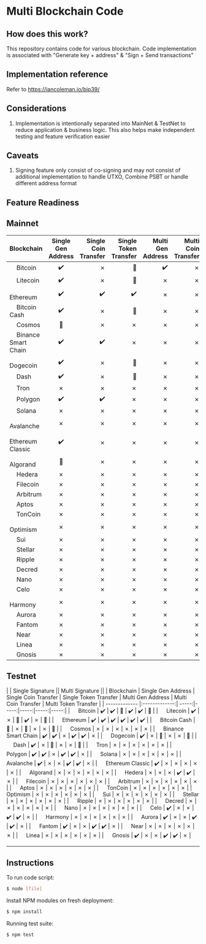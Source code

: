 Multi Blockchain Code
=====================================

<URL>

How does this work?
----------------

This repository contains code for various blockchain. Code implementation is associated with "Generate key + address" & "Sign + Send transactions"


Implementation reference
----------------

Refer to https://iancoleman.io/bip39/


Considerations
----------------

1. Implementation is intentionally separated into MainNet & TestNet to reduce application & business logic. This also helps make independent testing and feature verification easier


Caveats
----------------

1. Signing feature only consist of co-signing and may not consist of additional implementation to handle UTXO, Combine PSBT or handle different address format


Feature Readiness
----------------

## Mainnet

| Blockchain        | Single Gen Address           | Single Coin Transfer | Single Token Transfer | Multi Gen Address           | Multi Coin Transfer | Multi Token Transfer |
| ------------- |:-------------:| -----:|-----:|-----:|-----:|-----:|
| <span><img src="https://s2.coinmarketcap.com/static/img/coins/64x64/1.png" width="14px" /></span> <span>Bitcoin</span>      | :heavy_check_mark: | &cross; | :no_entry_sign: | :heavy_check_mark: | &cross; | :no_entry_sign: |
| <span><img src="https://s2.coinmarketcap.com/static/img/coins/64x64/2.png" width="14px" /></span> <span>Litecoin</span>     | :heavy_check_mark:      |   &cross; | :no_entry_sign: | &cross; | &cross; | :no_entry_sign: |
| <span><img src="https://s2.coinmarketcap.com/static/img/coins/64x64/1027.png" width="14px" /></span> <span>Ethereum</span> | :heavy_check_mark:      |    :heavy_check_mark: | :heavy_check_mark: | &cross; | &cross; | &cross; |
| <span><img src="https://s2.coinmarketcap.com/static/img/coins/64x64/1831.png" width="14px" /></span> <span>Bitcoin Cash</span> | :heavy_check_mark:      |    &cross; | :no_entry_sign: | &cross; | &cross; | :no_entry_sign: |
| <span><img src="https://s2.coinmarketcap.com/static/img/coins/64x64/3794.png" width="14px" /></span> <span>Cosmos</span> | :construction:      |    &cross; | &cross; | &cross; | &cross; | &cross; |
| <span><img src="https://s2.coinmarketcap.com/static/img/coins/64x64/1839.png" width="14px" /></span> <span>Binance Smart Chain</span> | :heavy_check_mark:      |    :heavy_check_mark: | &cross; | &cross; | &cross; | &cross; |
| <span><img src="https://s2.coinmarketcap.com/static/img/coins/64x64/74.png" width="14px" /></span> <span>Dogecoin</span> | :heavy_check_mark:      |    &cross; | :no_entry_sign: | &cross; | &cross; | :no_entry_sign: |
| <span><img src="https://s2.coinmarketcap.com/static/img/coins/64x64/131.png" width="14px" /></span> <span>Dash</span> | :heavy_check_mark:      |    &cross; | :no_entry_sign: | &cross; | &cross; | :no_entry_sign: |
| <span><img src="https://s2.coinmarketcap.com/static/img/coins/64x64/1958.png" width="14px" /></span> <span>Tron</span> | &cross;      |    &cross; | &cross; | &cross; | &cross; | &cross; |
| <span><img src="https://s2.coinmarketcap.com/static/img/coins/64x64/3890.png" width="14px" /></span> <span>Polygon</span> | :heavy_check_mark:      |    :heavy_check_mark: | &cross; | &cross; | &cross; | &cross; |
| <span><img src="https://s2.coinmarketcap.com/static/img/coins/64x64/5426.png" width="14px" /></span> <span>Solana</span> | &cross;      |    &cross; | &cross; | &cross; | &cross; | &cross; |
| <span><img src="https://s2.coinmarketcap.com/static/img/coins/64x64/5805.png" width="14px" /></span> <span>Avalanche</span> | &cross;      |    &cross; | &cross; | &cross; | &cross; | &cross; |
| <span><img src="https://s2.coinmarketcap.com/static/img/coins/64x64/1321.png" width="14px" /></span> <span>Ethereum Classic</span> | :heavy_check_mark:      |    &cross; | &cross; | &cross; | &cross; | &cross; |
| <span><img src="https://s2.coinmarketcap.com/static/img/coins/64x64/4030.png" width="14px" /></span> <span>Algorand</span> | :construction:      |    &cross; | &cross; | &cross; | &cross; | &cross; |
| <span><img src="https://s2.coinmarketcap.com/static/img/coins/64x64/4642.png" width="14px" /></span> <span>Hedera</span> | &cross;      |    &cross; | &cross; | &cross; | &cross; | &cross; |
| <span><img src="https://s2.coinmarketcap.com/static/img/coins/64x64/2280.png" width="14px" /></span> <span>Filecoin</span> | &cross;      |    &cross; | &cross; | &cross; | &cross; | &cross; |
| <span><img src="https://s2.coinmarketcap.com/static/img/coins/64x64/11841.png" width="14px" /></span> <span>Arbitrum</span> | &cross;      |    &cross; | &cross; | &cross; | &cross; | &cross; |
| <span><img src="https://s2.coinmarketcap.com/static/img/coins/64x64/21794.png" width="14px" /></span> <span>Aptos</span> | &cross;      |    &cross; | &cross; | &cross; | &cross; | &cross; |
| <span><img src="https://s2.coinmarketcap.com/static/img/coins/64x64/11419.png" width="14px" /></span> <span>TonCoin</span> | &cross;      |    &cross; | &cross; | &cross; | &cross; | &cross; |
| <span><img src="https://s2.coinmarketcap.com/static/img/coins/64x64/11840.png" width="14px" /></span> <span>Optimism</span> | &cross;      |    &cross; | &cross; | &cross; | &cross; | &cross; |
| <span><img src="https://s2.coinmarketcap.com/static/img/coins/64x64/20947.png" width="14px" /></span> <span>Sui</span> | &cross;      |    &cross; | &cross; | &cross; | &cross; | &cross; |
| <span><img src="https://s2.coinmarketcap.com/static/img/coins/64x64/512.png" width="14px" /></span> <span>Stellar</span> | &cross;      |    &cross; | &cross; | &cross; | &cross; | &cross; |
| <span><img src="https://s2.coinmarketcap.com/static/img/coins/64x64/52.png" width="14px" /></span> <span>Ripple</span> | &cross;      |    &cross; | &cross; | &cross; | &cross; | &cross; |
| <span><img src="https://s2.coinmarketcap.com/static/img/coins/64x64/1168.png" width="14px" /></span> <span>Decred</span> | &cross;      |    &cross; | &cross; | &cross; | &cross; | &cross; |
| <span><img src="https://s2.coinmarketcap.com/static/img/coins/64x64/1567.png" width="14px" /></span> <span>Nano</span> | &cross;      |    &cross; | &cross; | &cross; | &cross; | &cross; |
| <span><img src="https://s2.coinmarketcap.com/static/img/coins/64x64/5567.png" width="14px" /></span> <span>Celo</span> | &cross;      |    &cross; | &cross; | &cross; | &cross; | &cross; |
| <span><img src="https://s2.coinmarketcap.com/static/img/coins/64x64/3945.png" width="14px" /></span> <span>Harmony</span> | &cross;      |    &cross; | &cross; | &cross; | &cross; | &cross; |
| <span><img src="https://s2.coinmarketcap.com/static/img/coins/64x64/14803.png" width="14px" /></span> <span>Aurora</span> | &cross;      |    &cross; | &cross; | &cross; | &cross; | &cross; |
| <span><img src="https://s2.coinmarketcap.com/static/img/coins/64x64/3513.png" width="14px" /></span> <span>Fantom</span> | &cross;      |    &cross; | &cross; | &cross; | &cross; | &cross; |
| <span><img src="https://s2.coinmarketcap.com/static/img/coins/64x64/6535.png" width="14px" /></span> <span>Near</span> | &cross;      |    &cross; | &cross; | &cross; | &cross; | &cross; |
| <span><img src="https://s2.coinmarketcap.com/static/img/coins/64x64/1.png" width="14px" /></span> <span>Linea</span> | &cross;      |    &cross; | &cross; | &cross; | &cross; | &cross; |
| <span><img src="https://s2.coinmarketcap.com/static/img/coins/64x64/1659.png" width="14px" /></span> <span>Gnosis</span> | &cross;      |    &cross; | &cross; | &cross; | &cross; | &cross; |

## Testnet

|         | Single Signature           || Multi Signature ||
| Blockchain        | Single Gen Address           | Single Coin Transfer | Single Token Transfer | Multi Gen Address           | Multi Coin Transfer | Multi Token Transfer |
| ------------- |:-------------:| -----:|-----:|-----:|-----:|-----:|
| <span><img src="https://s2.coinmarketcap.com/static/img/coins/64x64/1.png" width="14px" /></span> <span>Bitcoin</span>      | :heavy_check_mark: | :heavy_check_mark: | :no_entry_sign: | :heavy_check_mark: | :heavy_check_mark: | :no_entry_sign: |
| <span><img src="https://s2.coinmarketcap.com/static/img/coins/64x64/2.png" width="14px" /></span> <span>Litecoin</span>     | :heavy_check_mark:      |   &cross; | :no_entry_sign: | :heavy_check_mark: | &cross; | :no_entry_sign: |
| <span><img src="https://s2.coinmarketcap.com/static/img/coins/64x64/1027.png" width="14px" /></span> <span>Ethereum</span> | :heavy_check_mark:      |    :heavy_check_mark: | :heavy_check_mark: | :heavy_check_mark: | :heavy_check_mark: | :heavy_check_mark: |
| <span><img src="https://s2.coinmarketcap.com/static/img/coins/64x64/1831.png" width="14px" /></span> <span>Bitcoin Cash</span> | :construction:      |    &cross; | :no_entry_sign: | &cross; | &cross; | :no_entry_sign: |
| <span><img src="https://s2.coinmarketcap.com/static/img/coins/64x64/3794.png" width="14px" /></span> <span>Cosmos</span> | &cross;      |    &cross; | &cross; | &cross; | &cross; | &cross; |
| <span><img src="https://s2.coinmarketcap.com/static/img/coins/64x64/1839.png" width="14px" /></span> <span>Binance Smart Chain</span> | :heavy_check_mark:      |    :heavy_check_mark: | &cross; | :heavy_check_mark: | :heavy_check_mark: | &cross; |
| <span><img src="https://s2.coinmarketcap.com/static/img/coins/64x64/74.png" width="14px" /></span> <span>Dogecoin</span> | :heavy_check_mark:      |    &cross; | :no_entry_sign: | &cross; | &cross; | :no_entry_sign: |
| <span><img src="https://s2.coinmarketcap.com/static/img/coins/64x64/131.png" width="14px" /></span> <span>Dash</span> | :heavy_check_mark:      |    &cross; | :no_entry_sign: | &cross; | &cross; | :no_entry_sign: |
| <span><img src="https://s2.coinmarketcap.com/static/img/coins/64x64/1958.png" width="14px" /></span> <span>Tron</span> | &cross;      |    &cross; | &cross; | &cross; | &cross; | &cross; |
| <span><img src="https://s2.coinmarketcap.com/static/img/coins/64x64/3890.png" width="14px" /></span> <span>Polygon</span> | :heavy_check_mark:      |    :heavy_check_mark: | &cross; | :heavy_check_mark: | :heavy_check_mark: | &cross; |
| <span><img src="https://s2.coinmarketcap.com/static/img/coins/64x64/5426.png" width="14px" /></span> <span>Solana</span> | &cross;      |    &cross; | &cross; | &cross; | &cross; | &cross; |
| <span><img src="https://s2.coinmarketcap.com/static/img/coins/64x64/5805.png" width="14px" /></span> <span>Avalanche</span> | :heavy_check_mark:      |    &cross; | &cross; | :heavy_check_mark: | :heavy_check_mark: | &cross; |
| <span><img src="https://s2.coinmarketcap.com/static/img/coins/64x64/1321.png" width="14px" /></span> <span>Ethereum Classic</span> | :heavy_check_mark:      |    &cross; | &cross; | &cross; | &cross; | &cross; |
| <span><img src="https://s2.coinmarketcap.com/static/img/coins/64x64/4030.png" width="14px" /></span> <span>Algorand</span> | &cross;      |    &cross; | &cross; | &cross; | &cross; | &cross; |
| <span><img src="https://s2.coinmarketcap.com/static/img/coins/64x64/4642.png" width="14px" /></span> <span>Hedera</span> | &cross;      |    &cross; | &cross; | :heavy_check_mark: | :heavy_check_mark: | &cross; |
| <span><img src="https://s2.coinmarketcap.com/static/img/coins/64x64/2280.png" width="14px" /></span> <span>Filecoin</span> | &cross;      |    &cross; | &cross; | &cross; | &cross; | &cross; |
| <span><img src="https://s2.coinmarketcap.com/static/img/coins/64x64/11841.png" width="14px" /></span> <span>Arbitrum</span> | &cross;      |    &cross; | &cross; | &cross; | &cross; | &cross; |
| <span><img src="https://s2.coinmarketcap.com/static/img/coins/64x64/21794.png" width="14px" /></span> <span>Aptos</span> | &cross;      |    &cross; | &cross; | &cross; | &cross; | &cross; |
| <span><img src="https://s2.coinmarketcap.com/static/img/coins/64x64/11419.png" width="14px" /></span> <span>TonCoin</span> | &cross;      |    &cross; | &cross; | &cross; | &cross; | &cross; |
| <span><img src="https://s2.coinmarketcap.com/static/img/coins/64x64/11840.png" width="14px" /></span> <span>Optimism</span> | &cross;      |    &cross; | &cross; | &cross; | &cross; | &cross; |
| <span><img src="https://s2.coinmarketcap.com/static/img/coins/64x64/20947.png" width="14px" /></span> <span>Sui</span> | &cross;      |    &cross; | &cross; | &cross; | &cross; | &cross; |
| <span><img src="https://s2.coinmarketcap.com/static/img/coins/64x64/512.png" width="14px" /></span> <span>Stellar</span> | &cross;      |    &cross; | &cross; | &cross; | &cross; | &cross; |
| <span><img src="https://s2.coinmarketcap.com/static/img/coins/64x64/52.png" width="14px" /></span> <span>Ripple</span> | &cross;      |    &cross; | &cross; | &cross; | &cross; | &cross; |
| <span><img src="https://s2.coinmarketcap.com/static/img/coins/64x64/1168.png" width="14px" /></span> <span>Decred</span> | &cross;      |    &cross; | &cross; | &cross; | &cross; | &cross; |
| <span><img src="https://s2.coinmarketcap.com/static/img/coins/64x64/1567.png" width="14px" /></span> <span>Nano</span> | &cross;      |    &cross; | &cross; | &cross; | &cross; | &cross; |
| <span><img src="https://s2.coinmarketcap.com/static/img/coins/64x64/5567.png" width="14px" /></span> <span>Celo</span> | :heavy_check_mark:      |    &cross; | &cross; | :heavy_check_mark: | :heavy_check_mark: | &cross; |
| <span><img src="https://s2.coinmarketcap.com/static/img/coins/64x64/3945.png" width="14px" /></span> <span>Harmony</span> | &cross;      |    &cross; | &cross; | &cross; | &cross; | &cross; |
| <span><img src="https://s2.coinmarketcap.com/static/img/coins/64x64/14803.png" width="14px" /></span> <span>Aurora</span> | :heavy_check_mark:      |    &cross; | &cross; | :heavy_check_mark: | :heavy_check_mark: | &cross; |
| <span><img src="https://s2.coinmarketcap.com/static/img/coins/64x64/3513.png" width="14px" /></span> <span>Fantom</span> | :heavy_check_mark:      |    &cross; | &cross; | :heavy_check_mark: | :heavy_check_mark: | &cross; |
| <span><img src="https://s2.coinmarketcap.com/static/img/coins/64x64/6535.png" width="14px" /></span> <span>Near</span> | &cross;      |    &cross; | &cross; | &cross; | &cross; | &cross; |
| <span><img src="https://s2.coinmarketcap.com/static/img/coins/64x64/1.png" width="14px" /></span> <span>Linea</span> | &cross;      |    &cross; | &cross; | &cross; | &cross; | &cross; |
| <span><img src="https://s2.coinmarketcap.com/static/img/coins/64x64/1659.png" width="14px" /></span> <span>Gnosis</span> | :heavy_check_mark:      |    &cross; | &cross; | :heavy_check_mark: | :heavy_check_mark: | &cross; |


----------------


## Instructions

To run code script:

```bash
$ node [file]
```

Install NPM modules on fresh deployment:

```bash
$ npm install
```

Running test suite:

```bash
$ npm test
```
